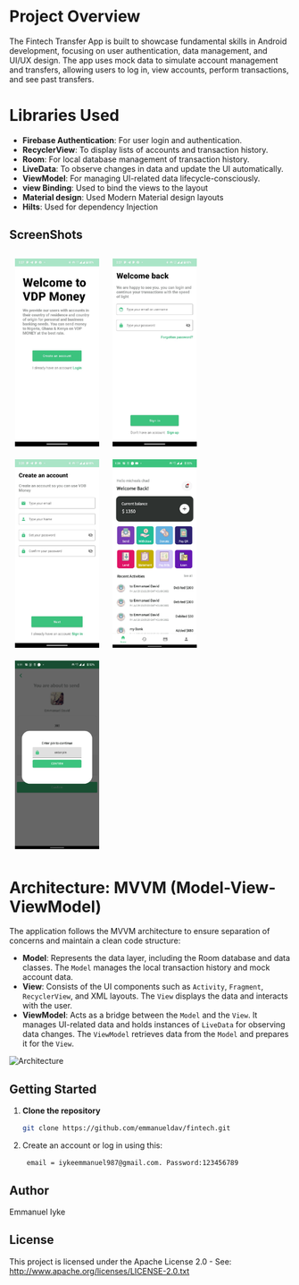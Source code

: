 # Project Overview
The Fintech Transfer App is built to showcase fundamental skills in Android development, focusing on user authentication, data management, and UI/UX design. The app uses mock data to simulate account management and transfers, allowing users to log in, view accounts, perform transactions, and see past transfers.

# Libraries Used

- **Firebase Authentication**: For user login and authentication.
- **RecyclerView**: To display lists of accounts and transaction history.
- **Room**: For local database management of transaction history.
- **LiveData**: To observe changes in data and update the UI automatically.
- **ViewModel**: For managing UI-related data lifecycle-consciously.
- **view Binding**: Used to bind the views to the layout
- **Material design**: Used Modern Material design layouts
- **Hilts**: Used for dependency Injection

<h2 align="left">ScreenShots</h2>
<h4 align="start">
<img src="screenshots/screenshot1.jpeg" width="30%" vspace="10" hspace="10">
<img src="screenshots/screenshot2.jpeg" width="30%" vspace="10" hspace="10">
<img src="screenshots/screenshot3.jpeg" width="30%" vspace="10" hspace="10">
<img src="screenshots/screenshot4.png" width="30%" vspace="10" hspace="10">
<img src="screenshots/screenshot5.png" width="30%" vspace="10" hspace="10">
<br>

# Architecture: MVVM (Model-View-ViewModel)

The application follows the MVVM architecture to ensure separation of concerns and maintain a clean code structure:

- **Model**: Represents the data layer, including the Room database and data classes. The `Model` manages the local transaction history and mock account data.
- **View**: Consists of the UI components such as `Activity`, `Fragment`, `RecyclerView`, and XML layouts. The `View` displays the data and interacts with the user.
- **ViewModel**: Acts as a bridge between the `Model` and the `View`. It manages UI-related data and holds instances of `LiveData` for observing data changes. The `ViewModel` retrieves data from the `Model` and prepares it for the `View`.

![Architecture](https://developer.android.com/topic/libraries/architecture/images/final-architecture.png)


## Getting Started

1. **Clone the repository**  
   ```bash
   git clone https://github.com/emmanueldav/fintech.git
2. Create an account or log in using this:
   ```
    email = iykeemmanuel987@gmail.com. Password:123456789

## Author
Emmanuel Iyke

## License
This project is licensed under the Apache License 2.0 - See: http://www.apache.org/licenses/LICENSE-2.0.txt


